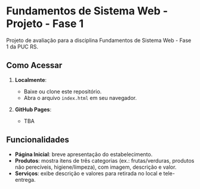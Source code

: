 # Fundamentos de Sistema Web - Projeto - Fase 1
Projeto de avaliação para a disciplina Fundamentos de Sistema Web - Fase 1 da PUC RS.

## Como Acessar

1. **Localmente**:  
   - Baixe ou clone este repositório.  
   - Abra o arquivo `index.html` em seu navegador.

2. **GitHub Pages**:  
   - TBA

## Funcionalidades

- **Página Inicial**: breve apresentação do estabelecimento.  
- **Produtos**: mostra itens de três categorias (ex.: frutas/verduras, produtos não perecíveis, higiene/limpeza), com imagem, descrição e valor.  
- **Serviços**: exibe descrição e valores para retirada no local e tele-entrega.  
